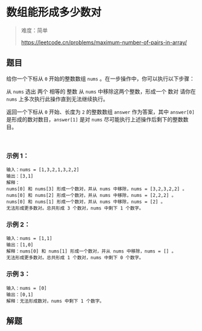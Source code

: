 # 数组能形成多少数对

> 难度：简单
>
> https://leetcode.cn/problems/maximum-number-of-pairs-in-array/

## 题目

给你一个下标从 `0` 开始的整数数组 `nums` 。在一步操作中，你可以执行以下步骤：

从 `nums` 选出 两个 相等的 整数
从 `nums` 中移除这两个整数，形成一个 数对
请你在 `nums` 上多次执行此操作直到无法继续执行。

返回一个下标从 `0` 开始、长度为 `2` 的整数数组 `answer` 作为答案，其中 `answer[0]` 是形成的数对数目，`answer[1]` 是对 `nums` 尽可能执行上述操作后剩下的整数数目。

 

### 示例 1：
```
输入：nums = [1,3,2,1,3,2,2]
输出：[3,1]
解释：
nums[0] 和 nums[3] 形成一个数对，并从 nums 中移除，nums = [3,2,3,2,2] 。
nums[0] 和 nums[2] 形成一个数对，并从 nums 中移除，nums = [2,2,2] 。
nums[0] 和 nums[1] 形成一个数对，并从 nums 中移除，nums = [2] 。
无法形成更多数对。总共形成 3 个数对，nums 中剩下 1 个数字。
```

### 示例 2：
```
输入：nums = [1,1]
输出：[1,0]
解释：nums[0] 和 nums[1] 形成一个数对，并从 nums 中移除，nums = [] 。
无法形成更多数对。总共形成 1 个数对，nums 中剩下 0 个数字。
```

### 示例 3：
```
输入：nums = [0]
输出：[0,1]
解释：无法形成数对，nums 中剩下 1 个数字。
```

## 解题

```typescript

```
